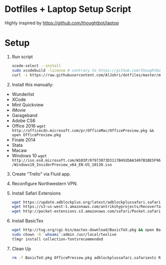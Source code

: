 # Dotfiles + Laptop Setup Script

Highly inspired by https://github.com/thoughtbot/laptop

# Setup

1. Run script

    ```bash
    xcode-select --install
    sudo xcodebuild -license # contrary to https://github.com/thoughtbot/laptop/issues/245#issuecomment-49395269 ?
    curl -s https://raw.githubusercontent.com/AlJohri/dotfiles/master/mac.bash | bash
    ```

2. Install this manually:
  - Wunderlist
  - XCode
  - Mint Quickview
  - iMovie
  - Garageband
  - Adobe CS6
  - Office 2016 ```wget http://officecdn.microsoft.com/pr/OfficeMac/OfficePreview.pkg && open OfficePreview.pkg```
  - Finale 2014
  - Stata
  - Macaw
  - Windows 10 ```wget http://iso.esd.microsoft.com/W10IP/07973073D3117B492DAA3497B1BE5F96/Windows10_InsiderPreview_x64_EN-US_10130.iso```
3. Create "Trello" via Fluid app.
4. Reconfigure Northwestern VPN.
5. Install Safari Extensions

    ```bash
    wget https://update.adblockplus.org/latest/adblockplussafari.safariextz && open adblockplussafari.safariextz
    wget https://s3-us-west-1.amazonaws.com/antrikshyprojects/RecoverTabs.safariextz && open RecoverTabs.safariextz
    wget http://pocket-extensions.s3.amazonaws.com/safari/Pocket.safariextz && open Pocket.safariextz
    ```

6. Install BasicTex

    ```bash
    wget http://tug.org/cgi-bin/mactex-download/BasicTeX.pkg && open BasicTeX.pkg
    sudo chown -R `whoami`:admin /usr/local/texlive
    tlmgr install collection-fontsrecommended
    ```
    
7. Clean Up

    ```bash
    rm -f BasicTeX.pkg OfficePreview.pkg adblockplussafari.safariextz RecoverTabs.safariextz Pocket.safariextz
    ```
    

